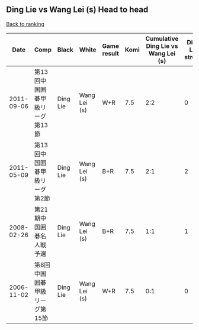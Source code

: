 ## Ding Lie vs Wang Lei (s) Head to head

[Back to ranking](../../index.md)




| **Date** | **Comp** | **Black** | **White** | **Game result** | **Komi** | **Cumulative Ding Lie vs Wang Lei (s)** | **Ding Lie streak** | **Wang Lei (s) streak** | 
| --- | --- | --- | --- | --- | --- | --- | --- | --- |
| 2011-09-06 | 第13回中国囲碁甲級リーグ第13節 | Ding Lie | Wang Lei (s) | W+R | 7.5 | 2:2 | 0 | 1 | 
| 2011-05-09 | 第13回中国囲碁甲級リーグ第2節 | Ding Lie | Wang Lei (s) | B+R | 7.5 | 2:1 | 2 | 0 | 
| 2008-02-26 | 第21期中国囲碁名人戦予選 | Ding Lie | Wang Lei (s) | B+R | 7.5 | 1:1 | 1 | 0 | 
| 2006-11-02 | 第8回中国囲碁甲級リーグ第15節 | Ding Lie | Wang Lei (s) | W+R | 7.5 | 0:1 | 0 | 1 |




